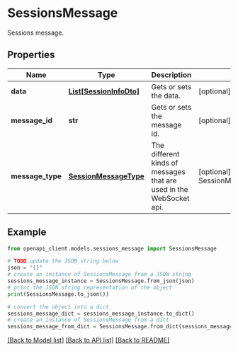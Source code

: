 # SessionsMessage

Sessions message.

## Properties

Name | Type | Description | Notes
------------ | ------------- | ------------- | -------------
**data** | [**List[SessionInfoDto]**](SessionInfoDto.md) | Gets or sets the data. | [optional] 
**message_id** | **str** | Gets or sets the message id. | [optional] 
**message_type** | [**SessionMessageType**](SessionMessageType.md) | The different kinds of messages that are used in the WebSocket api. | [optional] [readonly] [default to SessionMessageType.SESSIONS]

## Example

```python
from openapi_client.models.sessions_message import SessionsMessage

# TODO update the JSON string below
json = "{}"
# create an instance of SessionsMessage from a JSON string
sessions_message_instance = SessionsMessage.from_json(json)
# print the JSON string representation of the object
print(SessionsMessage.to_json())

# convert the object into a dict
sessions_message_dict = sessions_message_instance.to_dict()
# create an instance of SessionsMessage from a dict
sessions_message_from_dict = SessionsMessage.from_dict(sessions_message_dict)
```
[[Back to Model list]](../README.md#documentation-for-models) [[Back to API list]](../README.md#documentation-for-api-endpoints) [[Back to README]](../README.md)


